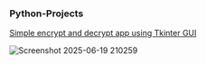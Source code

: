 ### Python-Projects

[Simple encrypt and decrypt app using Tkinter GUI ](https://github.com/hemz19-05/Python-Projects/blob/main/encrypt_decrypt.py)

![Screenshot 2025-06-19 210259](https://github.com/user-attachments/assets/98698e82-e263-4c44-b44e-b066e2570c0b)

